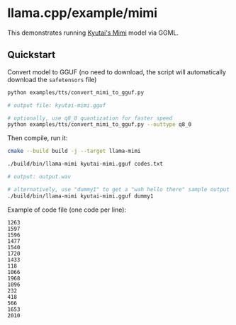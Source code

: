 # llama.cpp/example/mimi

This demonstrates running [Kyutai's Mimi](https://huggingface.co/kyutai/mimi) model via GGML.

## Quickstart

Convert model to GGUF (no need to download, the script will automatically download the `safetensors` file)

```sh
python examples/tts/convert_mimi_to_gguf.py

# output file: kyutai-mimi.gguf

# optionally, use q8_0 quantization for faster speed
python examples/tts/convert_mimi_to_gguf.py --outtype q8_0
```

Then compile, run it:

```sh
cmake --build build -j --target llama-mimi

./build/bin/llama-mimi kyutai-mimi.gguf codes.txt

# output: output.wav

# alternatively, use "dummy1" to get a "wah hello there" sample output file
./build/bin/llama-mimi kyutai-mimi.gguf dummy1
```

Example of code file (one code per line):

```
1263
1597
1596
1477
1540
1720
1433
118
1066
1968
1096
232
418
566
1653
2010
```
